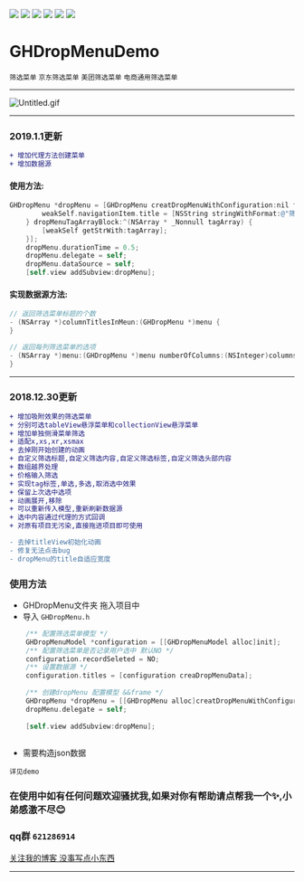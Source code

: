 ![](https://img.shields.io/badge/platform-iOS-red.svg) ![](https://img.shields.io/badge/language-Objective--C-orange.svg) 
![](https://img.shields.io/badge/license-MIT%20License-brightgreen.svg) 
![](https://img.shields.io/appveyor/ci/gruntjs/grunt.svg)
![](https://img.shields.io/vscode-marketplace/d/repo.svg)
![](https://img.shields.io/cocoapods/l/packageName.svg)
# GHDropMenuDemo

`筛选菜单` `京东筛选菜单` `美团筛选菜单` `电商通用筛选菜单`

---

![Untitled.gif](https://upload-images.jianshu.io/upload_images/1419035-0da7858245c4693a.gif?imageMogr2/auto-orient/strip)

---
### 2019.1.1更新

```diff
+ 增加代理方法创建菜单
+ 增加数据源

```
#### 使用方法:

```Objective-C
GHDropMenu *dropMenu = [GHDropMenu creatDropMenuWithConfiguration:nil frame:CGRectMake(0, kGHSafeAreaTopHeight,kGHScreenWidth, 44) dropMenuTitleBlock:^(GHDropMenuModel * _Nonnull dropMenuModel) {
        weakSelf.navigationItem.title = [NSString stringWithFormat:@"筛选结果: %@",dropMenuModel.title];
    } dropMenuTagArrayBlock:^(NSArray * _Nonnull tagArray) {
        [weakSelf getStrWith:tagArray];
    }];
    dropMenu.durationTime = 0.5;
    dropMenu.delegate = self;
    dropMenu.dataSource = self;
    [self.view addSubview:dropMenu];
```
#### 实现数据源方法:
```Objective-C
// 返回筛选菜单标题的个数
- (NSArray *)columnTitlesInMeun:(GHDropMenu *)menu {
}

// 返回每列筛选菜单的选项
- (NSArray *)menu:(GHDropMenu *)menu numberOfColumns:(NSInteger)columns {
}
```
--- 

### 2018.12.30更新

```diff
+ 增加吸附效果的筛选菜单
+ 分别可选tableView悬浮菜单和collectionView悬浮菜单
+ 增加单独侧滑菜单筛选
+ 适配x,xs,xr,xsmax
+ 去掉刚开始创建的动画
+ 自定义筛选标题,自定义筛选内容,自定义筛选标签,自定义筛选头部内容
+ 数组越界处理
+ 价格输入筛选
+ 实现tag标签,单选,多选,取消选中效果
+ 保留上次选中选项
+ 动画展开,移除
+ 可以重新传入模型,重新刷新数据源
+ 选中内容通过代理的方式回调
+ 对原有项目无污染,直接拖进项目即可使用

- 去掉titleView初始化动画
- 修复无法点击bug
- dropMenu的title自适应宽度

```


### 使用方法
* GHDropMenu文件夹 拖入项目中
* 导入 `GHDropMenu.h `

```Objective-C
    /** 配置筛选菜单模型 */
    GHDropMenuModel *configuration = [[GHDropMenuModel alloc]init];
    /** 配置筛选菜单是否记录用户选中 默认NO */
    configuration.recordSeleted = NO;
    /** 设置数据源 */
    configuration.titles = [configuration creaDropMenuData];
    
    /** 创建dropMenu 配置模型 &&frame */
    GHDropMenu *dropMenu = [[GHDropMenu alloc]creatDropMenuWithConfiguration:configuration frame:CGRectMake(0, 0, [UIScreen mainScreen].bounds.size.width, 44)];
    dropMenu.delegate = self;
    
    [self.view addSubview:dropMenu];
    
```

* 需要构造json数据
```
详见demo
```

### 在使用中如有任何问题欢迎骚扰我,如果对你有帮助请点帮我一个✨,小弟感激不尽:blush:

### qq群 `621286914 `

[关注我的博客 没事写点小东西](https://www.jianshu.com/u/884a67907187)

---
